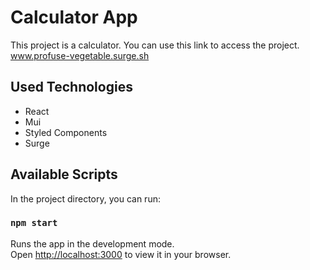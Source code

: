 # Calculator App

This project is a calculator. 
You can use this link to access the project. www.profuse-vegetable.surge.sh

## Used Technologies

  - React
  - Mui
  - Styled Components
  - Surge
 
## Available Scripts

In the project directory, you can run:

### `npm start`

Runs the app in the development mode.\
Open [http://localhost:3000](http://localhost:3000) to view it in your browser.
